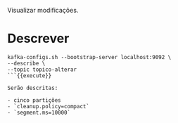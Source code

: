Visualizar modificações.

# Descrever

```
kafka-configs.sh --bootstrap-server localhost:9092 \
--describe \
--topic topico-alterar
```{{execute}}

Serão descritas:

- cinco partições
- `cleanup.policy=compact`
- `segment.ms=10000`